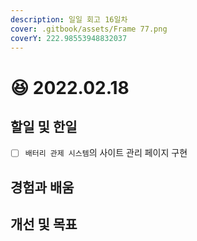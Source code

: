 ```yaml
---
description: 일일 회고 16일차
cover: .gitbook/assets/Frame 77.png
coverY: 222.98553948832037
---
```


# 😆 2022.02.18

## 할일 및 한일

* [ ] `배터리 관제 시스템`의 사이트 관리 페이지 구현

## 경험과 배움

## 개선 및 목표
